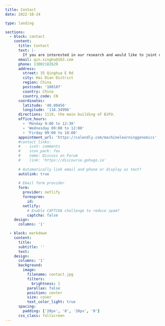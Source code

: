 ```yaml
---
title: Contact
date: 2022-10-24

type: landing

sections:
  - block: contact
    content:
      title: Contact
      text: |-
        If you are interested in our research and would like to joint us or collaborate with us. We welcome undergraduates, postgraduates and postdocs who are intested in working with us, please contact us using the below information.
      email: qin.xinghu@163.com
      phone: 13002182629
      address:
        street: 35 Qinghua E Rd
        city: Hai Dian District
        region: China
        postcode: '100107'
        country: China
        country_code: CN
      coordinates:
        latitude: '40.00456' 
        longitude: '116.34996'
      directions: 1119, the main building of BJFU.
      office_hours:
        - 'Monday 9:00 to 12:30'
        - 'Wednesday 09:00 to 12:00'
        - 'Firday 09:00 to 18:00'
      appointment_url: 'https://calendly.com/machinelearninggenomics'
      #contact_links:
      #  - icon: comments
      #    icon_pack: fas
      #    name: Discuss on Forum
      #    link: 'https://discourse.gohugo.io'
    
      # Automatically link email and phone or display as text?
      autolink: true
    
      # Email form provider
      form:
        provider: netlify
        formspree:
          id:
        netlify:
          # Enable CAPTCHA challenge to reduce spam?
          captcha: false
    design:
      columns: '1'

  - block: markdown
    content:
      title:
      subtitle: ''
      text:
    design:
      columns: '1'
      background:
        image: 
          filename: contact.jpg
          filters:
            brightness: 1
          parallax: false
          position: center
          size: cover
          text_color_light: true
      spacing:
        padding: ['20px', '0', '20px', '0']
      css_class: fullscreen
---
```

